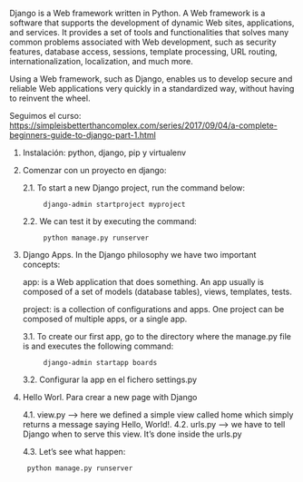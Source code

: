 Django is a Web framework written in Python. A Web framework is a software that supports the development of dynamic Web sites, applications, and services. It provides a set of tools and functionalities that solves many common problems associated with Web development, such as security features, database access, sessions, template processing, URL routing, internationalization, localization, and much more.

Using a Web framework, such as Django, enables us to develop secure and reliable Web applications very quickly in a standardized way, without having to reinvent the wheel.

Seguimos el curso: https://simpleisbetterthancomplex.com/series/2017/09/04/a-complete-beginners-guide-to-django-part-1.html

1. Instalación: python, django, pip y virtualenv
2. Comenzar con un proyecto en django:

    2.1. To start a new Django project, run the command below:

            django-admin startproject myproject

    2.2. We can test it by executing the command:

            python manage.py runserver

3. Django Apps. In the Django philosophy we have two important concepts:

    app: is a Web application that does something. An app usually is composed of a set of models (database tables), views, templates, tests.

    project: is a collection of configurations and apps. One project can be composed of multiple apps, or a single app.

    3.1. To create our first app, go to the directory where the manage.py file is and executes the following command:

            django-admin startapp boards

    3.2. Configurar la app en el fichero settings.py

4. Hello Worl. Para crear a new page with Django

    4.1. view.py --> here we defined a simple view called home which simply returns a message saying Hello, World!.
    4.2. urls.py --> we have to tell Django when to serve this view. It’s done inside the urls.py

    4.3. Let’s see what happen:

        python manage.py runserver